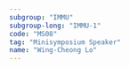 ```yaml
---
subgroup: "IMMU"
subgroup-long: "IMMU-1"
code: "MS08"
tag: "Minisymposium Speaker"
name: "Wing-Cheong Lo"
---
```

